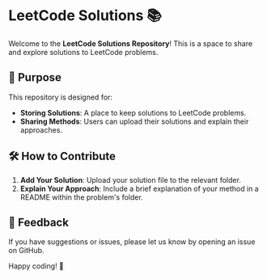 
# LeetCode Solutions 📚

Welcome to the **LeetCode Solutions Repository**! This is a space to share and explore solutions to LeetCode problems.

## 🚀 Purpose

This repository is designed for:
- **Storing Solutions**: A place to keep solutions to LeetCode problems.
- **Sharing Methods**: Users can upload their solutions and explain their approaches.

## 🛠️ How to Contribute

1. **Add Your Solution**: Upload your solution file to the relevant folder.
2. **Explain Your Approach**: Include a brief explanation of your method in a README within the problem's folder.

## 💬 Feedback

If you have suggestions or issues, please let us know by opening an issue on GitHub.

Happy coding! 🚀
